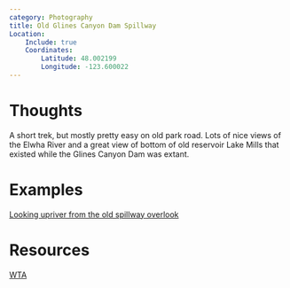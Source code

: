 ```yaml
---
category: Photography
title: Old Glines Canyon Dam Spillway
Location:
    Include: true
    Coordinates:
        Latitude: 48.002199
        Longitude: -123.600022
---
```



# Thoughts

A short trek, but mostly pretty easy on old park road.  Lots of nice views of the Elwha River and a
great view of bottom of old reservoir Lake Mills that existed while the Glines Canyon Dam was extant.

# Examples
[Looking upriver from the old spillway overlook](https://glass.photo/jacob.langley/4OlOUwGJAmanPQAQBNAv6v)

# Resources
[WTA](https://www.wta.org/go-hiking/hikes/glines-canyon-overlook-trail)